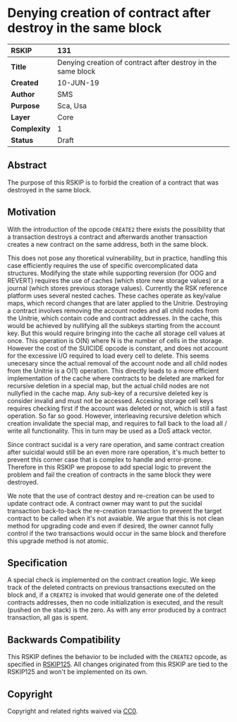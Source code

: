 # Denying creation of contract after destroy in the same block

|RSKIP          |131           |
| :------------ |:-------------|
|**Title**      |Denying creation of contract after destroy in the same block |
|**Created**    |10-JUN-19 |
|**Author**     | SMS |
|**Purpose**    |Sca, Usa |
|**Layer**      |Core |
|**Complexity** |1 |
|**Status**     |Draft |

## Abstract

The purpose of this RSKIP is to forbid the creation of a contract that was destroyed in the same block.

## Motivation

With the introduction of the opcode `CREATE2` there exists the possibility that a transaction destroys a contract and afterwards another transaction creates a new contract on the same address, both in the same block. 

This does not pose any thoretical vulnerability, but in practice, handling this case efficiently requires the use of specific overcomplicated data structures. Modifying the state while supporting reversion (for OOG and REVERT) requires the use of caches (which store new storage values) or a journal (which stores previous storage values). Currently the RSK reference platform uses several nested caches. These caches operate as key/value maps, which record changes that are later applied to the Unitrie. Destroying a contract involves  removing the account nodes and all child nodes from the Unitrie, which contain code and contract addresses. In the cache, this would be achieved by nullifying all the subkeys starting from the account key. But this would require bringing into the cache all storage cell values at once. This operation is O(N) where N is the number of cells in the storage. However the cost of the SUICIDE opcode is constant, and does not account for the excessive I/O required to load every cell to delete. This seems unecesary since the actual removal of the account node and all child nodes from the Unitrie is a O(1) operation. This directly leads to a more efficient implementation of the cache where contracts to be deleted are marked for recursive deletion in a special map, but the actual child nodes are not nullyfied in the cache map. Any sub-key of a recursive deleted key is consider invalid and must not be accessed. Accesing storage cell keys requires checking first if the account was deleted or not, which is still a fast operation. 
So far so good. However, interleaving recursive deletion which creation invalidate the special map, and requires to fall back to the load all / write all functionality. This in turn may be used as a DoS attack vector.

Since contract sucidal is a very rare operation, and same contract creation after suicidal would still be an even more rare operation, it's much better to prevent this corner case that is complex to handle and error-prone.  
Therefore in this RSKIP we propose to add special logic to prevent the problem and fail the creation of contracts in the same block they were destroyed.

We note that the use of contract destoy and re-creation can be used to update contract ode. A contract owner may want to put the sucidal transaction back-to-back the re-creation transaction to prevent the target contract to be called when it's not avaiable. We argue that  this is not clean method for upgrading code and even if desired, the owner cannot fully control if the two transactions would occur in the same block and therefore this upgrade method is not atomic.

## Specification	

A special check is implemented on the contract creation logic. We keep track of the deleted contracts on previous transactions executed on the block and, if a `CREATE2` is invoked that would generate one of the deleted contracts addresses, then no code initialization is executed, and the result (pushed on the stack) is the zero. As with any error produced by a contract transaction, all gas is spent. 

## Backwards Compatibility

This RSKIP defines the behavior to be included with the `CREATE2` opcode, as specified in [RSKIP125](IPs/RSKIP125.md). All changes originated from this RSKIP are tied to the RSKIP125 and won't be implemented on its own.

## Copyright

Copyright and related rights waived via [CC0](https://creativecommons.org/publicdomain/zero/1.0/).
